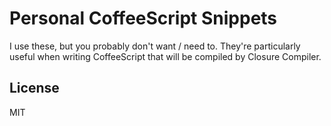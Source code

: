 # Personal CoffeeScript Snippets

I use these, but you probably don't want / need to. They're particularly useful when writing CoffeeScript that will be compiled by Closure Compiler.

## License

MIT
